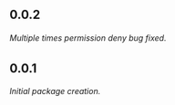 ## 0.0.2

###### Multiple times permission deny bug fixed.

## 0.0.1

###### Initial package creation.